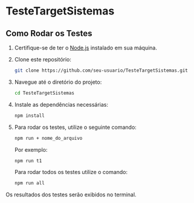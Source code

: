 # TesteTargetSistemas

## Como Rodar os Testes

1. Certifique-se de ter o [Node.js](https://nodejs.org/) instalado em sua máquina.
2. Clone este repositório:
   ```bash
   git clone https://github.com/seu-usuario/TesteTargetSistemas.git
   ```
3. Navegue até o diretório do projeto:
   ```bash
   cd TesteTargetSistemas
   ```
4. Instale as dependências necessárias:
   ```bash
   npm install
   ```
5. Para rodar os testes, utilize o seguinte comando:

   ```bash
   npm run + nome_do_arquivo
   ```

   Por exemplo:

   ```bash
   npm run t1
   ```

   Para rodar todos os testes utilize o comando:

   ```bash
   npm run all
   ```

Os resultados dos testes serão exibidos no terminal.
